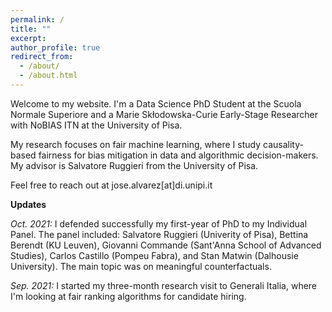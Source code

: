 ```yaml
---
permalink: /
title: ""
excerpt:
author_profile: true
redirect_from: 
  - /about/
  - /about.html
---
```


Welcome to my website. I'm a Data Science PhD Student at the Scuola Normale Superiore and a Marie Skłodowska-Curie Early-Stage Researcher with NoBIAS ITN at the University of Pisa. 

My research focuses on fair machine learning, where I study causality-based fairness for bias mitigation in data and algorithmic decision-makers. My advisor is Salvatore Ruggieri from the University of Pisa.

Feel free to reach out at jose.alvarez[at]di.unipi.it

**Updates**

*Oct. 2021:* I defended successfully my first-year of PhD to my Individual Panel. The panel included: Salvatore Ruggieri (Univerity of Pisa), Bettina Berendt (KU Leuven), Giovanni Commande (Sant'Anna School of Advanced Studies), Carlos Castillo (Pompeu Fabra), and Stan Matwin (Dalhousie University). The main topic was on meaningful counterfactuals.

*Sep. 2021:* I started my three-month research visit to Generali Italia, where I'm looking at fair ranking algorithms for candidate hiring.
